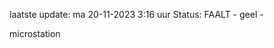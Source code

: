 laatste update: 
ma 20-11-2023  3:16   uur 
Status: FAALT - geel - 
<div class="service Y">microstation</div>